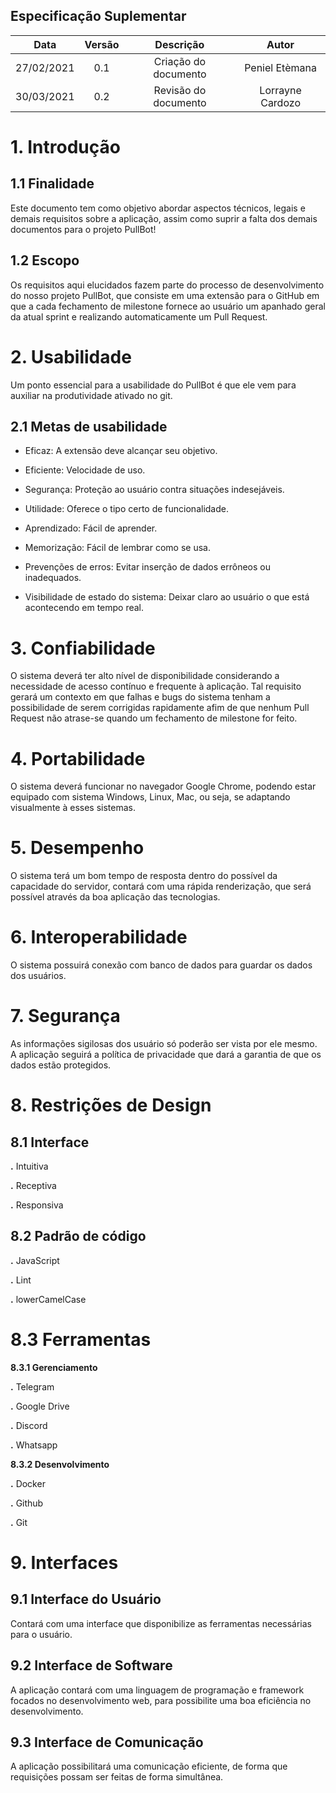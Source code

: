## **Especificação Suplementar**

|Data|  Versão|  Descrição|  Autor| 
|:----:|:--------:|:-----------:|:-------:|
27/02/2021| 0.1| Criação do documento| Peniel Etèmana|
30/03/2021 | 0.2 | Revisão do documento | Lorrayne Cardozo

# 1. Introdução
## 1.1 Finalidade

Este documento tem como objetivo abordar aspectos técnicos, legais e demais requisitos sobre a aplicação, assim como suprir a falta dos demais documentos para o projeto PullBot! 


## 1.2 Escopo
Os requisitos aqui elucidados fazem parte do processo de desenvolvimento do nosso projeto PullBot, que consiste em uma extensão para o GitHub em que a cada fechamento de milestone fornece ao usuário um apanhado geral da atual sprint e realizando automaticamente um Pull Request.

# 2. Usabilidade

Um ponto essencial para a usabilidade do PullBot é que ele vem para auxiliar na produtividade ativado no git.


## 2.1 Metas de usabilidade

  * Eficaz: A extensão deve alcançar seu objetivo.

  * Eficiente: Velocidade de uso.

  * Segurança: Proteção ao usuário contra situações indesejáveis.

  * Utilidade: Oferece o tipo certo de funcionalidade.

  * Aprendizado: Fácil de aprender.

  * Memorização: Fácil de lembrar como se usa.

  * Prevenções de erros: Evitar inserção de dados errôneos ou inadequados.

  * Visibilidade de estado do sistema: Deixar claro ao usuário o que está acontecendo em tempo real.

# 3. Confiabilidade

O sistema deverá ter alto nível de disponibilidade considerando a necessidade de acesso contínuo e frequente à aplicação. Tal requisito gerará um contexto em que falhas e bugs do sistema tenham a possibilidade de serem corrigidas rapidamente afim de que nenhum Pull Request não atrase-se quando um fechamento de milestone for feito.


# 4. Portabilidade
O sistema deverá funcionar no navegador Google Chrome, podendo estar equipado com sistema Windows, Linux, Mac, ou seja, se adaptando visualmente à esses sistemas.


# 5. Desempenho

O sistema terá um bom tempo de resposta dentro do possível da capacidade do servidor, contará com uma rápida renderização, que será possível através da boa aplicação das tecnologias.


# 6. Interoperabilidade

O sistema possuirá conexão com banco de dados para guardar os dados dos usuários.


# 7. Segurança

As informações sigilosas dos usuário só poderão ser vista por ele mesmo. A aplicação seguirá a política de privacidade que dará a garantia de que os dados estão protegidos.


# 8. Restrições de Design

## 8.1 Interface

  **.**  Intuitiva

  **.**  Receptiva

  **.**  Responsiva

## 8.2 Padrão de código

   **.** JavaScript

   **.** Lint

   **.** lowerCamelCase

# 8.3 Ferramentas

**8.3.1 Gerenciamento**

  **.**  Telegram

  **.**  Google Drive

  **.**  Discord

  **.**  Whatsapp

**8.3.2 Desenvolvimento**

  **.**  Docker

  **.**  Github

  **.**  Git

# 9. Interfaces

## 9.1 Interface do Usuário

Contará com uma interface que disponibilize as ferramentas necessárias para o usuário.


## 9.2 Interface de Software

A aplicação contará com uma linguagem de programação e framework focados no desenvolvimento web, para possibilite uma boa eficiência no desenvolvimento.


## 9.3 Interface de Comunicação

A aplicação possibilitará uma comunicação eficiente, de forma que requisições possam ser feitas de forma simultânea.